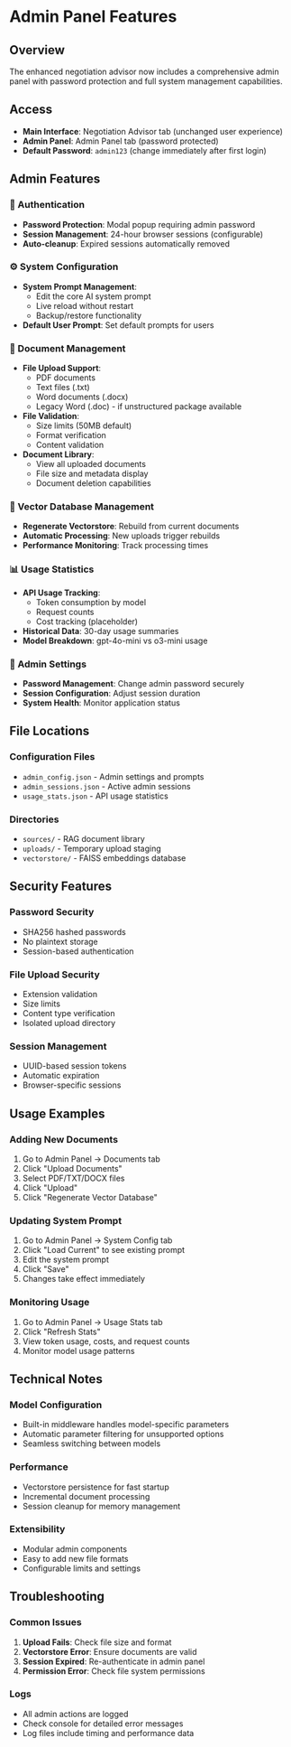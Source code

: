 # Admin Panel Features

## Overview
The enhanced negotiation advisor now includes a comprehensive admin panel with password protection and full system management capabilities.

## Access
- **Main Interface**: Negotiation Advisor tab (unchanged user experience)
- **Admin Panel**: Admin Panel tab (password protected)
- **Default Password**: `admin123` (change immediately after first login)

## Admin Features

### 🔐 Authentication
- **Password Protection**: Modal popup requiring admin password
- **Session Management**: 24-hour browser sessions (configurable)
- **Auto-cleanup**: Expired sessions automatically removed

### ⚙️ System Configuration
- **System Prompt Management**: 
  - Edit the core AI system prompt
  - Live reload without restart
  - Backup/restore functionality
- **Default User Prompt**: Set default prompts for users

### 📄 Document Management
- **File Upload Support**:
  - PDF documents
  - Text files (.txt)
  - Word documents (.docx)
  - Legacy Word (.doc) - if unstructured package available
- **File Validation**:
  - Size limits (50MB default)
  - Format verification
  - Content validation
- **Document Library**:
  - View all uploaded documents
  - File size and metadata display
  - Document deletion capabilities

### 🔄 Vector Database Management
- **Regenerate Vectorstore**: Rebuild from current documents
- **Automatic Processing**: New uploads trigger rebuilds
- **Performance Monitoring**: Track processing times

### 📊 Usage Statistics
- **API Usage Tracking**:
  - Token consumption by model
  - Request counts
  - Cost tracking (placeholder)
- **Historical Data**: 30-day usage summaries
- **Model Breakdown**: gpt-4o-mini vs o3-mini usage

### 🔧 Admin Settings
- **Password Management**: Change admin password securely
- **Session Configuration**: Adjust session duration
- **System Health**: Monitor application status

## File Locations

### Configuration Files
- `admin_config.json` - Admin settings and prompts
- `admin_sessions.json` - Active admin sessions
- `usage_stats.json` - API usage statistics

### Directories
- `sources/` - RAG document library
- `uploads/` - Temporary upload staging
- `vectorstore/` - FAISS embeddings database

## Security Features

### Password Security
- SHA256 hashed passwords
- No plaintext storage
- Session-based authentication

### File Upload Security
- Extension validation
- Size limits
- Content type verification
- Isolated upload directory

### Session Management
- UUID-based session tokens
- Automatic expiration
- Browser-specific sessions

## Usage Examples

### Adding New Documents
1. Go to Admin Panel → Documents tab
2. Click "Upload Documents"
3. Select PDF/TXT/DOCX files
4. Click "Upload"
5. Click "Regenerate Vector Database"

### Updating System Prompt
1. Go to Admin Panel → System Config tab
2. Click "Load Current" to see existing prompt
3. Edit the system prompt
4. Click "Save"
5. Changes take effect immediately

### Monitoring Usage
1. Go to Admin Panel → Usage Stats tab
2. Click "Refresh Stats"
3. View token usage, costs, and request counts
4. Monitor model usage patterns

## Technical Notes

### Model Configuration
- Built-in middleware handles model-specific parameters
- Automatic parameter filtering for unsupported options
- Seamless switching between models

### Performance
- Vectorstore persistence for fast startup
- Incremental document processing
- Session cleanup for memory management

### Extensibility
- Modular admin components
- Easy to add new file formats
- Configurable limits and settings

## Troubleshooting

### Common Issues
1. **Upload Fails**: Check file size and format
2. **Vectorstore Error**: Ensure documents are valid
3. **Session Expired**: Re-authenticate in admin panel
4. **Permission Error**: Check file system permissions

### Logs
- All admin actions are logged
- Check console for detailed error messages
- Log files include timing and performance data